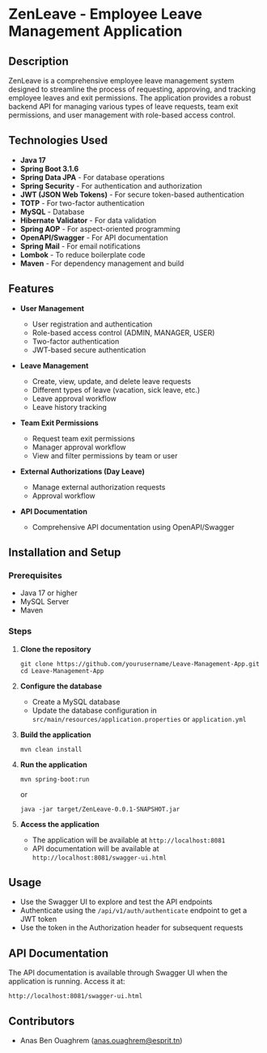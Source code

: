 # ZenLeave - Employee Leave Management Application

## Description
ZenLeave is a comprehensive employee leave management system designed to streamline the process of requesting, approving, and tracking employee leaves and exit permissions. The application provides a robust backend API for managing various types of leave requests, team exit permissions, and user management with role-based access control.

## Technologies Used
- **Java 17**
- **Spring Boot 3.1.6**
- **Spring Data JPA** - For database operations
- **Spring Security** - For authentication and authorization
- **JWT (JSON Web Tokens)** - For secure token-based authentication
- **TOTP** - For two-factor authentication
- **MySQL** - Database
- **Hibernate Validator** - For data validation
- **Spring AOP** - For aspect-oriented programming
- **OpenAPI/Swagger** - For API documentation
- **Spring Mail** - For email notifications
- **Lombok** - To reduce boilerplate code
- **Maven** - For dependency management and build

## Features
- **User Management**
  - User registration and authentication
  - Role-based access control (ADMIN, MANAGER, USER)
  - Two-factor authentication
  - JWT-based secure authentication

- **Leave Management**
  - Create, view, update, and delete leave requests
  - Different types of leave (vacation, sick leave, etc.)
  - Leave approval workflow
  - Leave history tracking

- **Team Exit Permissions**
  - Request team exit permissions
  - Manager approval workflow
  - View and filter permissions by team or user

- **External Authorizations (Day Leave)**
  - Manage external authorization requests
  - Approval workflow

- **API Documentation**
  - Comprehensive API documentation using OpenAPI/Swagger

## Installation and Setup

### Prerequisites
- Java 17 or higher
- MySQL Server
- Maven

### Steps
1. **Clone the repository**
   ```
   git clone https://github.com/yourusername/Leave-Management-App.git
   cd Leave-Management-App
   ```

2. **Configure the database**
   - Create a MySQL database
   - Update the database configuration in `src/main/resources/application.properties` or `application.yml`

3. **Build the application**
   ```
   mvn clean install
   ```

4. **Run the application**
   ```
   mvn spring-boot:run
   ```
   or
   ```
   java -jar target/ZenLeave-0.0.1-SNAPSHOT.jar
   ```

5. **Access the application**
   - The application will be available at `http://localhost:8081`
   - API documentation will be available at `http://localhost:8081/swagger-ui.html`

## Usage
- Use the Swagger UI to explore and test the API endpoints
- Authenticate using the `/api/v1/auth/authenticate` endpoint to get a JWT token
- Use the token in the Authorization header for subsequent requests

## API Documentation
The API documentation is available through Swagger UI when the application is running. Access it at:
```
http://localhost:8081/swagger-ui.html
```

## Contributors
- Anas Ben Ouaghrem (anas.ouaghrem@esprit.tn)

